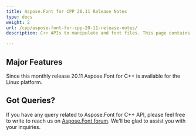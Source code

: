 ```yaml
---
title: Aspose.Font for CPP 20.11 Release Notes
type: docs
weight: 2
url: /cpp/aspose-font-for-cpp-20-11-release-notes/
description: C++ APIs to manipulate and font files. This page contains new Aspose.Font for C++ features, enhancement, and bug fixes in 2023, version 20.11.

---
```

## Major Features

Since this monthly release 20.11 Aspose.Font for  C++ is available for the Linux platform.

## Got Queries?
If you have any query related to Aspose.Font for C++ API, please feel free to write to reach us on [Aspose.Font forum](https://forum.aspose.com/c/font/). We'll be glad to assist you with your inquiries.
